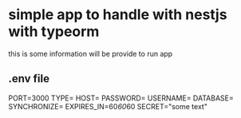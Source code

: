 # simple app to handle with nestjs with typeorm
this is some information will be provide to run app
## .env file
PORT=3000
TYPE=
HOST=
PASSWORD=
USERNAME=
DATABASE=
SYNCHRONIZE=
EXPIRES_IN=60*60*60
SECRET="some text"



